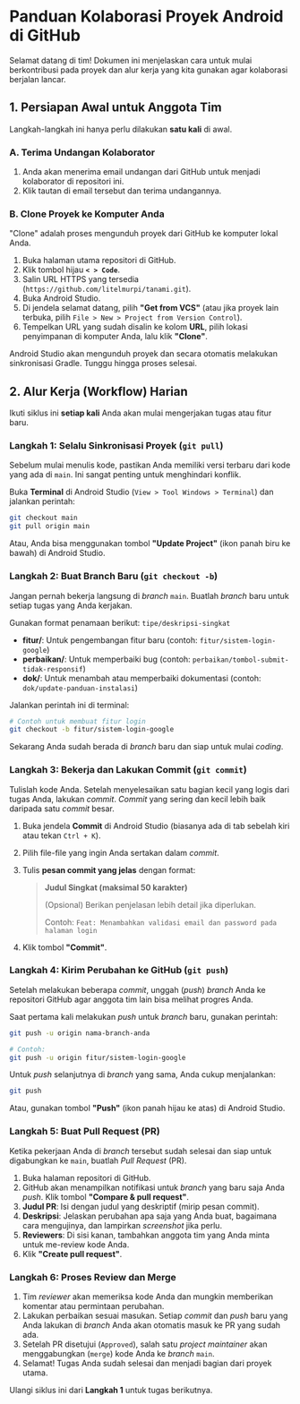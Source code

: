 # Panduan Kolaborasi Proyek Android di GitHub

Selamat datang di tim! Dokumen ini menjelaskan cara untuk mulai berkontribusi pada proyek dan alur kerja yang kita gunakan agar kolaborasi berjalan lancar.

## 1. Persiapan Awal untuk Anggota Tim

Langkah-langkah ini hanya perlu dilakukan **satu kali** di awal.

### A. Terima Undangan Kolaborator

1.  Anda akan menerima email undangan dari GitHub untuk menjadi kolaborator di repositori ini.
2.  Klik tautan di email tersebut dan terima undangannya.

### B. Clone Proyek ke Komputer Anda

"Clone" adalah proses mengunduh proyek dari GitHub ke komputer lokal Anda.

1.  Buka halaman utama repositori di GitHub.
2.  Klik tombol hijau **`< > Code`**.
3.  Salin URL HTTPS yang tersedia (`https://github.com/litelmurpi/tanami.git`).
4.  Buka Android Studio.
5.  Di jendela selamat datang, pilih **"Get from VCS"** (atau jika proyek lain terbuka, pilih `File > New > Project from Version Control`).
6.  Tempelkan URL yang sudah disalin ke kolom **URL**, pilih lokasi penyimpanan di komputer Anda, lalu klik **"Clone"**.

Android Studio akan mengunduh proyek dan secara otomatis melakukan sinkronisasi Gradle. Tunggu hingga proses selesai.

## 2. Alur Kerja (Workflow) Harian

Ikuti siklus ini **setiap kali** Anda akan mulai mengerjakan tugas atau fitur baru.

### Langkah 1: Selalu Sinkronisasi Proyek (`git pull`)

Sebelum mulai menulis kode, pastikan Anda memiliki versi terbaru dari kode yang ada di `main`. Ini sangat penting untuk menghindari konflik.

Buka **Terminal** di Android Studio (`View > Tool Windows > Terminal`) dan jalankan perintah:

```bash
git checkout main
git pull origin main
```

Atau, Anda bisa menggunakan tombol **"Update Project"** (ikon panah biru ke bawah) di Android Studio.

### Langkah 2: Buat Branch Baru (`git checkout -b`)

Jangan pernah bekerja langsung di *branch* `main`. Buatlah *branch* baru untuk setiap tugas yang Anda kerjakan.

Gunakan format penamaan berikut: `tipe/deskripsi-singkat`

-   **fitur/**: Untuk pengembangan fitur baru (contoh: `fitur/sistem-login-google`)
-   **perbaikan/**: Untuk memperbaiki bug (contoh: `perbaikan/tombol-submit-tidak-responsif`)
-   **dok/**: Untuk menambah atau memperbaiki dokumentasi (contoh: `dok/update-panduan-instalasi`)

Jalankan perintah ini di terminal:

```bash
# Contoh untuk membuat fitur login
git checkout -b fitur/sistem-login-google
```

Sekarang Anda sudah berada di *branch* baru dan siap untuk mulai *coding*.

### Langkah 3: Bekerja dan Lakukan Commit (`git commit`)

Tulislah kode Anda. Setelah menyelesaikan satu bagian kecil yang logis dari tugas Anda, lakukan *commit*. *Commit* yang sering dan kecil lebih baik daripada satu *commit* besar.

1.  Buka jendela **Commit** di Android Studio (biasanya ada di tab sebelah kiri atau tekan `Ctrl + K`).
2.  Pilih file-file yang ingin Anda sertakan dalam *commit*.
3.  Tulis **pesan commit yang jelas** dengan format:
    > **Judul Singkat (maksimal 50 karakter)**
    >
    > (Opsional) Berikan penjelasan lebih detail jika diperlukan.
    >
    > Contoh: `Feat: Menambahkan validasi email dan password pada halaman login`

4.  Klik tombol **"Commit"**.

### Langkah 4: Kirim Perubahan ke GitHub (`git push`)

Setelah melakukan beberapa *commit*, unggah (*push*) *branch* Anda ke repositori GitHub agar anggota tim lain bisa melihat progres Anda.

Saat pertama kali melakukan *push* untuk *branch* baru, gunakan perintah:

```bash
git push -u origin nama-branch-anda

# Contoh:
git push -u origin fitur/sistem-login-google
```

Untuk *push* selanjutnya di *branch* yang sama, Anda cukup menjalankan:

```bash
git push
```

Atau, gunakan tombol **"Push"** (ikon panah hijau ke atas) di Android Studio.

### Langkah 5: Buat Pull Request (PR)

Ketika pekerjaan Anda di *branch* tersebut sudah selesai dan siap untuk digabungkan ke `main`, buatlah *Pull Request* (PR).

1.  Buka halaman repositori di GitHub.
2.  GitHub akan menampilkan notifikasi untuk *branch* yang baru saja Anda *push*. Klik tombol **"Compare & pull request"**.
3.  **Judul PR**: Isi dengan judul yang deskriptif (mirip pesan commit).
4.  **Deskripsi**: Jelaskan perubahan apa saja yang Anda buat, bagaimana cara mengujinya, dan lampirkan *screenshot* jika perlu.
5.  **Reviewers**: Di sisi kanan, tambahkan anggota tim yang Anda minta untuk me-review kode Anda.
6.  Klik **"Create pull request"**.

### Langkah 6: Proses Review dan Merge

1.  Tim *reviewer* akan memeriksa kode Anda dan mungkin memberikan komentar atau permintaan perubahan.
2.  Lakukan perbaikan sesuai masukan. Setiap *commit* dan *push* baru yang Anda lakukan di *branch* Anda akan otomatis masuk ke PR yang sudah ada.
3.  Setelah PR disetujui (`Approved`), salah satu *project maintainer* akan menggabungkan (`merge`) kode Anda ke *branch* `main`.
4.  Selamat! Tugas Anda sudah selesai dan menjadi bagian dari proyek utama.

Ulangi siklus ini dari **Langkah 1** untuk tugas berikutnya.
